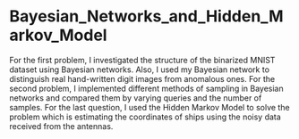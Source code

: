 # Bayesian_Networks_and_Hidden_Markov_Model
For the first problem, I investigated the structure of the binarized MNIST dataset using Bayesian networks. Also, I used my Bayesian network to distinguish real hand-written digit images from anomalous ones. For the second problem, I implemented different methods of sampling in Bayesian networks and compared them by varying queries and the number of samples. For the last question, I used the Hidden Markov Model to solve the problem which is estimating the coordinates of ships using the noisy data received from the antennas. 
